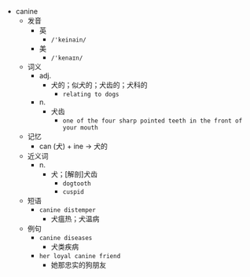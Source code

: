 - canine
  - 发音
    - 英
      - `/'keinain/`
    - 美
      - `/'kenaɪn/`
  - 词义
    - adj.
      - 犬的；似犬的；犬齿的；犬科的
        - `relating to dogs`
    - n.
      - 犬齿
        - `one of the four sharp pointed teeth in the front of your mouth`
  - 记忆
    - can (犬) + ine → 犬的
  - 近义词
    - n.
      - 犬；[解剖]犬齿
        - `dogtooth`
        - `cuspid`
  - 短语
    - `canine distemper`
      - 犬瘟热；犬温病 
  - 例句
    - `canine diseases`
      - 犬类疾病
    - `her loyal canine friend`
      - 她那忠实的狗朋友


